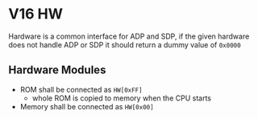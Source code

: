 # V16 HW

Hardware is a common interface for ADP and SDP, if the given hardware does not handle ADP or SDP it
should return a dummy value of `0x0000`

## Hardware Modules
  * ROM shall be connected as `HW[0xFF]`
    * whole ROM is copied to memory when the CPU starts
  * Memory shall be connected as `HW[0x00]`

